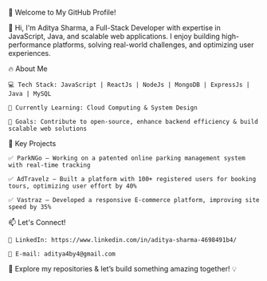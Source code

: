 🚀 Welcome to My GitHub Profile!

👋 Hi, I'm Aditya Sharma, a Full-Stack Developer with expertise in JavaScript, Java, and scalable web applications. I enjoy building high-performance platforms, solving real-world challenges, and optimizing user experiences.



🔥 About Me

    💻 Tech Stack: JavaScript | ReactJs | NodeJs | MongoDB | ExpressJs | Java | MySQL

    🚀 Currently Learning: Cloud Computing & System Design

    🎯 Goals: Contribute to open-source, enhance backend efficiency & build scalable web solutions



🌟 Key Projects

    ✅ ParkNGo – Working on a patented online parking management system with real-time tracking

    ✅ AdTravelz – Built a platform with 100+ registered users for booking tours, optimizing user effort by 40%

    ✅ Vastraz – Developed a responsive E-commerce platform, improving site speed by 35%


📫 Let's Connect!

    🔗 LinkedIn: https://www.linkedin.com/in/aditya-sharma-4698491b4/

    📧 E-mail: aditya4by4@gmail.com

🚀 Explore my repositories & let’s build something amazing together! 💡
